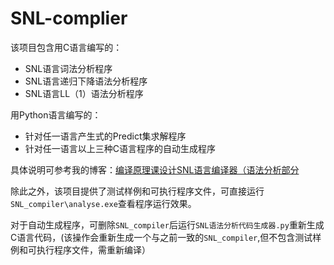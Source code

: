 # SNL-complier
该项目包含用C语言编写的：

* SNL语言词法分析程序
* SNL语言递归下降语法分析程序
* SNL语言LL（1）语法分析程序

用Python语言编写的：

* 针对任一语言产生式的Predict集求解程序
* 针对任一语言以上三种C语言程序的自动生成程序

具体说明可参考我的博客：[编译原理课设计SNL语言编译器（语法分析部分](https://chentr.com/2023/05/03/SNL%E8%AF%AD%E8%A8%80%E7%BC%96%E8%AF%91%E5%99%A8%EF%BC%88%E8%AF%AD%E6%B3%95%E5%88%86%E6%9E%90%E9%83%A8%E5%88%86%EF%BC%89/)

除此之外，该项目提供了测试样例和可执行程序文件，可直接运行`SNL_compiler\analyse.exe`查看程序运行效果。

对于自动生成程序，可删除`SNL_compiler`后运行`SNL语法分析代码生成器.py`重新生成C语言代码，(该操作会重新生成一个与之前一致的`SNL_compiler`,但不包含测试样例和可执行程序文件，需重新编译）

